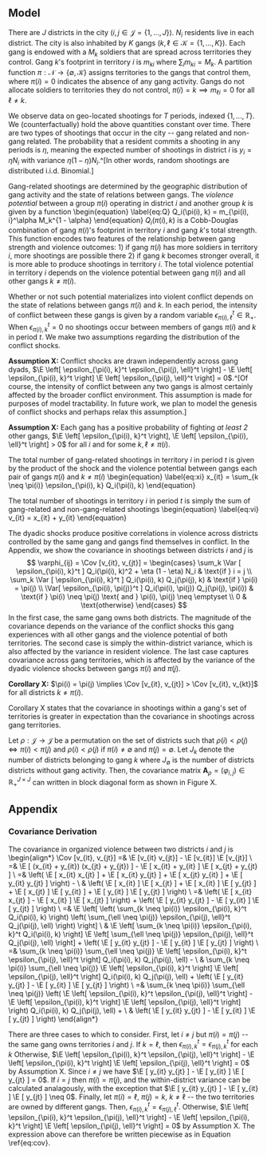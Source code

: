 ## Model

There are $J$ districts in the city ($i, j \in \mathcal{J} = \left\{1, ..., J \right\}$). $N_i$ residents live in each district. The city is also inhabited by $K$ gangs ($k, \ell \in \mathcal{K} = \left\{1, ..., K \right\}$). Each gang is endowed with a $M_k$ soldiers that are spread across territories they control. Gang $k$'s footprint in territory $i$ is $m_{ki}$ where $\sum_i m_{ki} = M_k$. A partition function $\pi : \mathcal{N} \rightarrow \left\{ \emptyset, \mathcal{K} \right\}$ assigns territories to the gangs that control them, where $\pi(i) = 0$ indicates the absence of any gang activity. Gangs do not allocate soldiers to territories they do not control, $\pi(i) = k \implies m_{\ell i} = 0$ for all $\ell \neq k$.

We observe data on geo-located shootings for $T$ periods, indexed $\left\{ 1, ..., T \right\}$. We (counterfactually) hold the above quantities constant over time. There are two types of shootings that occur in the city -- gang related and non-gang related. The probability that a resident commits a shooting in any periods is $\eta$, meaning the expected number of shootings in district $i$ is $y_i = \eta N_i$ with variance $\eta (1 - \eta) N_i$.^[In other words, random shootings are distributed i.i.d. Binomial.]
  
Gang-related shootings are determined by the geographic distribution of gang activity and the state of relations between gangs. The *violence potential* between a group $\pi(i)$ operating in district $i$ and another group $k$ is given by a function
\begin{equation} \label{eq:Q}
Q_i(\pi(i), k) = m_{\pi(i), i}^\alpha M_k^{1 - \alpha}
\end{equation}
$Q_i(\pi(i), k)$ is a Cobb-Douglas combination of gang $\pi(i)$'s footprint in territory $i$ and gang $k$'s total strength. This function encodes two features of the relationship between gang strength and violence outcomes: 1) if gang $\pi(i)$ has more soldiers in territory $i$, more shootings are possible there 2) if gang $k$ becomes stronger overall, it is more able to produce shootings in territory $i$. The total violence potential in territory $i$ depends on the violence potential between gang $\pi(i)$ and all other gangs $k \neq \pi(i)$.

Whether or not such potential materializes into violent conflict depends on the state of relations between gangs $\pi(i)$ and $k$. In each period, the intensity of conflict between these gangs is given by a random variable $\epsilon_{\pi(i), \ell}^t \in \mathbb{R}_{+}$. When $\epsilon_{\pi(i), k}^t = 0$ no shootings occur between members of gangs $\pi(i)$ and $k$ in period $t$. We make two assumptions regarding the distribution of the conflict shocks. 

**Assumption X:** Conflict shocks are drawn independently across gang dyads, $\E \left[ \epsilon_{\pi(i), k}^t \epsilon_{\pi(j), \ell}^t \right] - \E \left[ \epsilon_{\pi(i), k}^t  \right] \E \left[ \epsilon_{\pi(j), \ell}^t \right] = 0$.^[Of course, the intensity of conflict between any two gangs is almost certainly affected by the broader conflict environment. This assumption is made for purposes of model tractability. In future work, we plan to model the genesis of conflict shocks and perhaps relax this assumption.]

**Assumption X:** Each gang has a positive probability of fighting *at least 2* other gangs, $\E \left[ \epsilon_{\pi(i), k}^t \right], \E \left[ \epsilon_{\pi(i), \ell}^t \right] > 0$ for all $i$ and for some $k, \ell \neq \pi(i)$.

The total number of gang-related shootings in territory $i$ in period $t$ is given by the product of the shock and the violence potential between gangs each pair of gangs $\pi(i)$ and $k \neq \pi(i)$
\begin{equation} \label{eq:xi}
x_{it} = \sum_{k \neq \pi(i)} \epsilon_{\pi(i), k} Q_i(\pi(i), k)
\end{equation}

The total number of shootings in territory $i$ in period $t$ is simply the sum of gang-related and non-gang-related shootings
\begin{equation} \label{eq:vi}
v_{it} = x_{it} + y_{it}
\end{equation}

The dyadic shocks produce positive correlations in violence across districts controlled by the same gang and gangs find themselves in conflict. In the Appendix, we show the covariance in shootings between districts $i$ and $j$ is
$$
\varphi_{ij} = \Cov [v_{it}, v_{jt}] = \begin{cases}
\sum_k \Var [ \epsilon_{\pi(i), k}^t ] Q_i(\pi(i), k)^2 + \eta (1 - \eta) N_i & \text{if } i = j \\
\sum_k \Var [ \epsilon_{\pi(i), k}^t ] Q_i(\pi(i), k) Q_j(\pi(j), k) & \text{if } \pi(i) = \pi(j) \\
\Var[ \epsilon_{\pi(i), \pi(j)}^t ] Q_i(\pi(i), \pi(j)) Q_j(\pi(j), \pi(i)) & \text{if } \pi(i) \neq \pi(j) \text{ and } \pi(i), \pi(j) \neq \emptyset \\
0 & \text{otherwise}
\end{cases}
$$
In the first case, the same gang owns both districts. The magnitude of the covariance depends on the variance of the conflict shocks this gang experiences with all other gangs and the violence potential of both territories. The second case is simply the within-district variance, which is also affected by the variance in resident violence. The last case captures covariance across gang territories, which is affected by the variance of the dyadic violence shocks between gangs $\pi(i)$ and $\pi(j)$.

**Corollary X:** $\pi(i) = \pi(j) \implies \Cov [v_{it}, v_{jt}] > \Cov [v_{it}, v_{kt}]$ for all districts $k \neq \pi(i)$.

Corollary X states that the covariance in shootings within a gang's set of territories is greater in expectation than the covariance in shootings across gang territories. 

Let $\rho: \mathcal{J} \rightarrow \mathcal{J}$ be a permutation on the set of districts such that $\rho(i) < \rho(j) \iff \pi(i) < \pi(j)$ and $\rho(i) < \rho(j)$ if $\pi(i) \neq \emptyset$ and $\pi(j) = \emptyset$. Let $J_k$ denote the number of districts belonging to gang $k$ where $J_\emptyset$ is the number of districts districts without gang activity. Then, the covariance matrix $\bm{A}_{\rho} = \left( \varphi_{i, j} \right) \in \mathbb{R}_{+}^{J \times J}$ can written in block diagonal form as shown in Figure X.

## Appendix

### Covariance Derivation

The covariance in organized violence between two districts $i$ and $j$ is
\begin{align*}
\Cov [v_{it}, v_{jt}] =& \E [v_{it} v_{jt}] - \E [v_{it}] \E [v_{jt}] \\
=& \E [ (x_{it} + y_{it}) (x_{jt} + y_{jt}) ] - \E [ x_{it} + y_{it} ] \E [ x_{jt} + y_{jt} ] \\
=& \left( \E [ x_{it} x_{jt} ] + \E [ x_{it} y_{jt} ] + \E [ x_{jt} y_{it} ] + \E [ y_{it} y_{jt} ] \right) - \\
 & \left( \E [ x_{it} ] \E [ x_{jt} ] + \E [ x_{it} ] \E [ y_{jt} ] + \E [ x_{jt} ] \E [ y_{it} ] + \E [ y_{it} ] \E [ y_{jt} ] \right) \\
=& \left( \E [ x_{it} x_{jt} ] -  \E [ x_{it} ] \E [ x_{jt} ] \right) + \left( \E [ y_{it} y_{jt} ] - \E [ y_{it} ] \E [ y_{jt} ] \right) \\
=& \E \left[ \left( \sum_{k \neq \pi(i)} \epsilon_{\pi(i), k}^t Q_i(\pi(i), k) \right) \left( \sum_{\ell \neq \pi(j)} \epsilon_{\pi(j), \ell}^t Q_j(\pi(j), \ell) \right) \right] \\
& \E \left[ \sum_{k \neq \pi(i)} \epsilon_{\pi(i), k}^t Q_i(\pi(i), k) \right] \E \left[ \sum_{\ell \neq \pi(j)} \epsilon_{\pi(j), \ell}^t Q_j(\pi(j), \ell) \right] + \left( \E [ y_{it} y_{jt} ] - \E [ y_{it} ] \E [ y_{jt} ] \right) \\
=& \sum_{k \neq \pi(i)} \sum_{\ell \neq \pi(j)} \E \left[ \epsilon_{\pi(i), k}^t \epsilon_{\pi(j), \ell}^t \right] Q_i(\pi(i), k) Q_j(\pi(j), \ell) - \\ 
& \sum_{k \neq \pi(i)} \sum_{\ell \neq \pi(j)} \E \left[ \epsilon_{\pi(i), k}^t  \right] \E \left[ \epsilon_{\pi(j), \ell}^t \right] Q_i(\pi(i), k) Q_j(\pi(j), \ell) + \left( \E [ y_{it} y_{jt} ] - \E [ y_{it} ] \E [ y_{jt} ] \right) \\
=& \sum_{k \neq \pi(i)} \sum_{\ell \neq \pi(j)} \left( \E \left[ \epsilon_{\pi(i), k}^t \epsilon_{\pi(j), \ell}^t \right] - \E \left[ \epsilon_{\pi(i), k}^t  \right] \E \left[ \epsilon_{\pi(j), \ell}^t \right] \right) Q_i(\pi(i), k) Q_j(\pi(j), \ell) + \\
& \left( \E [ y_{it} y_{jt} ] - \E [ y_{it} ] \E [ y_{jt} ] \right)
\end{align*}

There are three cases to which to consider. First, let $i \neq j$ but $\pi(i) = \pi(j)$ -- the same gang owns territories $i$ and $j$. If $k = \ell$, then $\epsilon_{\pi(i), k}^t = \epsilon_{\pi(j), k}^t$ for each $k$ Otherwise, $\E \left[ \epsilon_{\pi(i), k}^t \epsilon_{\pi(j), \ell}^t \right] - \E \left[ \epsilon_{\pi(i), k}^t  \right] \E \left[ \epsilon_{\pi(j), \ell}^t \right] = 0$ by Assumption X. Since $i \neq j$ we have $\E [ y_{it} y_{jt} ] - \E [ y_{it} ] \E [ y_{jt} ] = 0$. If $i = j$ then $\pi(i) = \pi(j)$, and the within-district variance can be calculated analagously, with the exception that $\E [ y_{it} y_{jt} ] - \E [ y_{it} ] \E [ y_{jt} ] \neq 0$. Finally, let $\pi(i) = \ell$, $\pi(j) = k$, $k \neq \ell$ -- the two territories are owned by different gangs. Then, $\epsilon_{\pi(i), k}^t = \epsilon_{\pi(j), \ell}^t$. Otherwise, $\E \left[ \epsilon_{\pi(i), k}^t \epsilon_{\pi(j), \ell}^t \right] - \E \left[ \epsilon_{\pi(i), k}^t  \right] \E \left[ \epsilon_{\pi(j), \ell}^t \right] = 0$ by Assumption X. The expression above can therefore be written piecewise as in Equation \ref{eq:cov}.